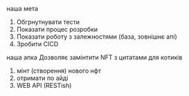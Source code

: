 наша мета

1. Обгрнутнувати тести
2. Показати процес розробки
3. Показати роботу з залежностями (база, зовнішнє апі)
4. Зробити CICD

наша апка
Дозволяє замінтити NFT з цитатами для котиків

1. мінт (створення) нового нфт
2. отримати по айді
3. WEB API (RESTish)
